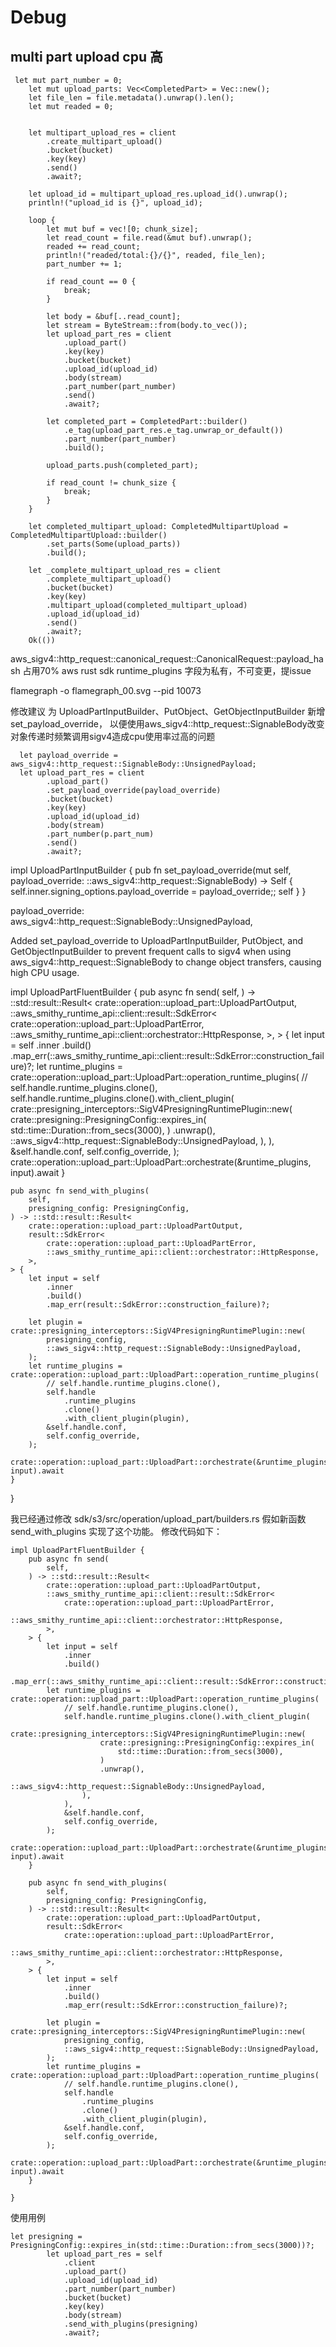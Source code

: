 # Debug

## multi part upload cpu 高

```
 let mut part_number = 0;
    let mut upload_parts: Vec<CompletedPart> = Vec::new();
    let file_len = file.metadata().unwrap().len();
    let mut readed = 0;


    let multipart_upload_res = client
        .create_multipart_upload()
        .bucket(bucket)
        .key(key)
        .send()
        .await?;

    let upload_id = multipart_upload_res.upload_id().unwrap();
    println!("upload_id is {}", upload_id);

    loop {
        let mut buf = vec![0; chunk_size];
        let read_count = file.read(&mut buf).unwrap();
        readed += read_count;
        println!("readed/total:{}/{}", readed, file_len);
        part_number += 1;

        if read_count == 0 {
            break;
        }

        let body = &buf[..read_count];
        let stream = ByteStream::from(body.to_vec());
        let upload_part_res = client
            .upload_part()
            .key(key)
            .bucket(bucket)
            .upload_id(upload_id)
            .body(stream)
            .part_number(part_number)
            .send()
            .await?;

        let completed_part = CompletedPart::builder()
            .e_tag(upload_part_res.e_tag.unwrap_or_default())
            .part_number(part_number)
            .build();

        upload_parts.push(completed_part);

        if read_count != chunk_size {
            break;
        }
    }

    let completed_multipart_upload: CompletedMultipartUpload = CompletedMultipartUpload::builder()
        .set_parts(Some(upload_parts))
        .build();

    let _complete_multipart_upload_res = client
        .complete_multipart_upload()
        .bucket(bucket)
        .key(key)
        .multipart_upload(completed_multipart_upload)
        .upload_id(upload_id)
        .send()
        .await?;
    Ok(())
```

aws_sigv4::http_request::canonical_request::CanonicalRequest::payload_hash 占用70%
aws rust sdk runtime_plugins 字段为私有，不可变更，提issue


flamegraph -o flamegraph_00.svg --pid  10073

修改建议
为 UploadPartInputBuilder、PutObject、GetObjectInputBuilder 新增 set_payload_override， 以便使用aws_sigv4::http_request::SignableBody改变对象传递时频繁调用sigv4造成cpu使用率过高的问题

      let payload_override = aws_sigv4::http_request::SignableBody::UnsignedPayload;
      let upload_part_res = client
            .upload_part()
            .set_payload_override(payload_override)
            .bucket(bucket)
            .key(key)
            .upload_id(upload_id)
            .body(stream)
            .part_number(p.part_num)
            .send()
            .await?;

impl UploadPartInputBuilder {
     pub fn set_payload_override(mut self, payload_override: ::aws_sigv4::http_request::SignableBody) -> Self {
        self.inner.signing_options.payload_override = payload_override;;
        self
    }
}

payload_override: aws_sigv4::http_request::SignableBody::UnsignedPayload,


Added set_payload_override to UploadPartInputBuilder, PutObject, and GetObjectInputBuilder to prevent frequent calls to sigv4 when using aws_sigv4::http_request::SignableBody to change object transfers, causing high CPU usage.

impl UploadPartFluentBuilder {
    pub async fn send(
        self,
    ) -> ::std::result::Result<
        crate::operation::upload_part::UploadPartOutput,
        ::aws_smithy_runtime_api::client::result::SdkError<
            crate::operation::upload_part::UploadPartError,
            ::aws_smithy_runtime_api::client::orchestrator::HttpResponse,
        >,
    > {
        let input = self
            .inner
            .build()
            .map_err(::aws_smithy_runtime_api::client::result::SdkError::construction_failure)?;
        let runtime_plugins = crate::operation::upload_part::UploadPart::operation_runtime_plugins(
            // self.handle.runtime_plugins.clone(),
            self.handle.runtime_plugins.clone().with_client_plugin(
                crate::presigning_interceptors::SigV4PresigningRuntimePlugin::new(
                    crate::presigning::PresigningConfig::expires_in(
                        std::time::Duration::from_secs(3000),
                    )
                    .unwrap(),
                    ::aws_sigv4::http_request::SignableBody::UnsignedPayload,
                ),
            ),
            &self.handle.conf,
            self.config_override,
        );
        crate::operation::upload_part::UploadPart::orchestrate(&runtime_plugins, input).await
    }

    pub async fn send_with_plugins(
        self,
        presigning_config: PresigningConfig,
    ) -> ::std::result::Result<
        crate::operation::upload_part::UploadPartOutput,
        result::SdkError<
            crate::operation::upload_part::UploadPartError,
            ::aws_smithy_runtime_api::client::orchestrator::HttpResponse,
        >,
    > {
        let input = self
            .inner
            .build()
            .map_err(result::SdkError::construction_failure)?;

        let plugin = crate::presigning_interceptors::SigV4PresigningRuntimePlugin::new(
            presigning_config,
            ::aws_sigv4::http_request::SignableBody::UnsignedPayload,
        );
        let runtime_plugins = crate::operation::upload_part::UploadPart::operation_runtime_plugins(
            // self.handle.runtime_plugins.clone(),
            self.handle
                .runtime_plugins
                .clone()
                .with_client_plugin(plugin),
            &self.handle.conf,
            self.config_override,
        );
        crate::operation::upload_part::UploadPart::orchestrate(&runtime_plugins, input).await
    }

}



我已经通过修改 sdk/s3/src/operation/upload_part/builders.rs 假如新函数 send_with_plugins 实现了这个功能。
修改代码如下：

```
impl UploadPartFluentBuilder {
    pub async fn send(
        self,
    ) -> ::std::result::Result<
        crate::operation::upload_part::UploadPartOutput,
        ::aws_smithy_runtime_api::client::result::SdkError<
            crate::operation::upload_part::UploadPartError,
            ::aws_smithy_runtime_api::client::orchestrator::HttpResponse,
        >,
    > {
        let input = self
            .inner
            .build()
            .map_err(::aws_smithy_runtime_api::client::result::SdkError::construction_failure)?;
        let runtime_plugins = crate::operation::upload_part::UploadPart::operation_runtime_plugins(
            // self.handle.runtime_plugins.clone(),
            self.handle.runtime_plugins.clone().with_client_plugin(
                crate::presigning_interceptors::SigV4PresigningRuntimePlugin::new(
                    crate::presigning::PresigningConfig::expires_in(
                        std::time::Duration::from_secs(3000),
                    )
                    .unwrap(),
                    ::aws_sigv4::http_request::SignableBody::UnsignedPayload,
                ),
            ),
            &self.handle.conf,
            self.config_override,
        );
        crate::operation::upload_part::UploadPart::orchestrate(&runtime_plugins, input).await
    }

    pub async fn send_with_plugins(
        self,
        presigning_config: PresigningConfig,
    ) -> ::std::result::Result<
        crate::operation::upload_part::UploadPartOutput,
        result::SdkError<
            crate::operation::upload_part::UploadPartError,
            ::aws_smithy_runtime_api::client::orchestrator::HttpResponse,
        >,
    > {
        let input = self
            .inner
            .build()
            .map_err(result::SdkError::construction_failure)?;

        let plugin = crate::presigning_interceptors::SigV4PresigningRuntimePlugin::new(
            presigning_config,
            ::aws_sigv4::http_request::SignableBody::UnsignedPayload,
        );
        let runtime_plugins = crate::operation::upload_part::UploadPart::operation_runtime_plugins(
            // self.handle.runtime_plugins.clone(),
            self.handle
                .runtime_plugins
                .clone()
                .with_client_plugin(plugin),
            &self.handle.conf,
            self.config_override,
        );
        crate::operation::upload_part::UploadPart::orchestrate(&runtime_plugins, input).await
    }

}
```

使用用例

```
let presigning = PresigningConfig::expires_in(std::time::Duration::from_secs(3000))?;
        let upload_part_res = self
            .client
            .upload_part()
            .upload_id(upload_id)
            .part_number(part_number)
            .bucket(bucket)
            .key(key)
            .body(stream)
            .send_with_plugins(presigning)
            .await?;
```

